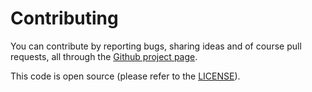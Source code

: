 # Contributing

You can contribute by reporting bugs, sharing ideas and of course pull requests,
all through the [Github project page](https://github.com/axllent/silverstripe-favicons).

This code is open source (please refer to the [LICENSE](LICENSE)).
